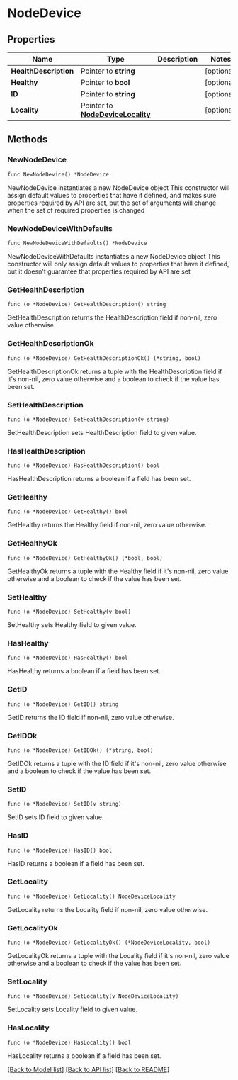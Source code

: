 # NodeDevice

## Properties

Name | Type | Description | Notes
------------ | ------------- | ------------- | -------------
**HealthDescription** | Pointer to **string** |  | [optional] 
**Healthy** | Pointer to **bool** |  | [optional] 
**ID** | Pointer to **string** |  | [optional] 
**Locality** | Pointer to [**NodeDeviceLocality**](NodeDeviceLocality.md) |  | [optional] 

## Methods

### NewNodeDevice

`func NewNodeDevice() *NodeDevice`

NewNodeDevice instantiates a new NodeDevice object
This constructor will assign default values to properties that have it defined,
and makes sure properties required by API are set, but the set of arguments
will change when the set of required properties is changed

### NewNodeDeviceWithDefaults

`func NewNodeDeviceWithDefaults() *NodeDevice`

NewNodeDeviceWithDefaults instantiates a new NodeDevice object
This constructor will only assign default values to properties that have it defined,
but it doesn't guarantee that properties required by API are set

### GetHealthDescription

`func (o *NodeDevice) GetHealthDescription() string`

GetHealthDescription returns the HealthDescription field if non-nil, zero value otherwise.

### GetHealthDescriptionOk

`func (o *NodeDevice) GetHealthDescriptionOk() (*string, bool)`

GetHealthDescriptionOk returns a tuple with the HealthDescription field if it's non-nil, zero value otherwise
and a boolean to check if the value has been set.

### SetHealthDescription

`func (o *NodeDevice) SetHealthDescription(v string)`

SetHealthDescription sets HealthDescription field to given value.

### HasHealthDescription

`func (o *NodeDevice) HasHealthDescription() bool`

HasHealthDescription returns a boolean if a field has been set.

### GetHealthy

`func (o *NodeDevice) GetHealthy() bool`

GetHealthy returns the Healthy field if non-nil, zero value otherwise.

### GetHealthyOk

`func (o *NodeDevice) GetHealthyOk() (*bool, bool)`

GetHealthyOk returns a tuple with the Healthy field if it's non-nil, zero value otherwise
and a boolean to check if the value has been set.

### SetHealthy

`func (o *NodeDevice) SetHealthy(v bool)`

SetHealthy sets Healthy field to given value.

### HasHealthy

`func (o *NodeDevice) HasHealthy() bool`

HasHealthy returns a boolean if a field has been set.

### GetID

`func (o *NodeDevice) GetID() string`

GetID returns the ID field if non-nil, zero value otherwise.

### GetIDOk

`func (o *NodeDevice) GetIDOk() (*string, bool)`

GetIDOk returns a tuple with the ID field if it's non-nil, zero value otherwise
and a boolean to check if the value has been set.

### SetID

`func (o *NodeDevice) SetID(v string)`

SetID sets ID field to given value.

### HasID

`func (o *NodeDevice) HasID() bool`

HasID returns a boolean if a field has been set.

### GetLocality

`func (o *NodeDevice) GetLocality() NodeDeviceLocality`

GetLocality returns the Locality field if non-nil, zero value otherwise.

### GetLocalityOk

`func (o *NodeDevice) GetLocalityOk() (*NodeDeviceLocality, bool)`

GetLocalityOk returns a tuple with the Locality field if it's non-nil, zero value otherwise
and a boolean to check if the value has been set.

### SetLocality

`func (o *NodeDevice) SetLocality(v NodeDeviceLocality)`

SetLocality sets Locality field to given value.

### HasLocality

`func (o *NodeDevice) HasLocality() bool`

HasLocality returns a boolean if a field has been set.


[[Back to Model list]](../README.md#documentation-for-models) [[Back to API list]](../README.md#documentation-for-api-endpoints) [[Back to README]](../README.md)


